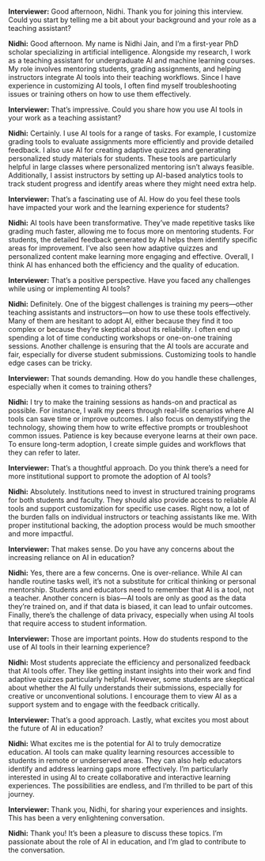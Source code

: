 **Interviewer:** Good afternoon, Nidhi. Thank you for joining this interview. Could you start by telling me a bit about your background and your role as a teaching assistant?

**Nidhi:** Good afternoon. My name is Nidhi Jain, and I’m a first-year PhD scholar specializing in artificial intelligence. Alongside my research, I work as a teaching assistant for undergraduate AI and machine learning courses. My role involves mentoring students, grading assignments, and helping instructors integrate AI tools into their teaching workflows. Since I have experience in customizing AI tools, I often find myself troubleshooting issues or training others on how to use them effectively.

**Interviewer:** That’s impressive. Could you share how you use AI tools in your work as a teaching assistant?

**Nidhi:** Certainly. I use AI tools for a range of tasks. For example, I customize grading tools to evaluate assignments more efficiently and provide detailed feedback. I also use AI for creating adaptive quizzes and generating personalized study materials for students. These tools are particularly helpful in large classes where personalized mentoring isn’t always feasible. Additionally, I assist instructors by setting up AI-based analytics tools to track student progress and identify areas where they might need extra help.

**Interviewer:** That’s a fascinating use of AI. How do you feel these tools have impacted your work and the learning experience for students?

**Nidhi:** AI tools have been transformative. They’ve made repetitive tasks like grading much faster, allowing me to focus more on mentoring students. For students, the detailed feedback generated by AI helps them identify specific areas for improvement. I’ve also seen how adaptive quizzes and personalized content make learning more engaging and effective. Overall, I think AI has enhanced both the efficiency and the quality of education.

**Interviewer:** That’s a positive perspective. Have you faced any challenges while using or implementing AI tools?

**Nidhi:** Definitely. One of the biggest challenges is training my peers—other teaching assistants and instructors—on how to use these tools effectively. Many of them are hesitant to adopt AI, either because they find it too complex or because they’re skeptical about its reliability. I often end up spending a lot of time conducting workshops or one-on-one training sessions. Another challenge is ensuring that the AI tools are accurate and fair, especially for diverse student submissions. Customizing tools to handle edge cases can be tricky.

**Interviewer:** That sounds demanding. How do you handle these challenges, especially when it comes to training others?

**Nidhi:** I try to make the training sessions as hands-on and practical as possible. For instance, I walk my peers through real-life scenarios where AI tools can save time or improve outcomes. I also focus on demystifying the technology, showing them how to write effective prompts or troubleshoot common issues. Patience is key because everyone learns at their own pace. To ensure long-term adoption, I create simple guides and workflows that they can refer to later.

**Interviewer:** That’s a thoughtful approach. Do you think there’s a need for more institutional support to promote the adoption of AI tools?

**Nidhi:** Absolutely. Institutions need to invest in structured training programs for both students and faculty. They should also provide access to reliable AI tools and support customization for specific use cases. Right now, a lot of the burden falls on individual instructors or teaching assistants like me. With proper institutional backing, the adoption process would be much smoother and more impactful.

**Interviewer:** That makes sense. Do you have any concerns about the increasing reliance on AI in education?

**Nidhi:** Yes, there are a few concerns. One is over-reliance. While AI can handle routine tasks well, it’s not a substitute for critical thinking or personal mentorship. Students and educators need to remember that AI is a tool, not a teacher. Another concern is bias—AI tools are only as good as the data they’re trained on, and if that data is biased, it can lead to unfair outcomes. Finally, there’s the challenge of data privacy, especially when using AI tools that require access to student information.

**Interviewer:** Those are important points. How do students respond to the use of AI tools in their learning experience?

**Nidhi:** Most students appreciate the efficiency and personalized feedback that AI tools offer. They like getting instant insights into their work and find adaptive quizzes particularly helpful. However, some students are skeptical about whether the AI fully understands their submissions, especially for creative or unconventional solutions. I encourage them to view AI as a support system and to engage with the feedback critically.

**Interviewer:** That’s a good approach. Lastly, what excites you most about the future of AI in education?

**Nidhi:** What excites me is the potential for AI to truly democratize education. AI tools can make quality learning resources accessible to students in remote or underserved areas. They can also help educators identify and address learning gaps more effectively. I’m particularly interested in using AI to create collaborative and interactive learning experiences. The possibilities are endless, and I’m thrilled to be part of this journey.

**Interviewer:** Thank you, Nidhi, for sharing your experiences and insights. This has been a very enlightening conversation.

**Nidhi:** Thank you! It’s been a pleasure to discuss these topics. I’m passionate about the role of AI in education, and I’m glad to contribute to the conversation.